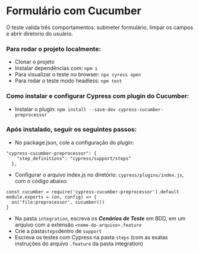 # Formulário com Cucumber  

O teste valida três comportamentos: submeter formulário, limpar os campos e abrir diretorio do usuário.  

### Para rodar o projeto localmente:   

*  Clonar o projeto 
*  Instalar dependências com: `npm i`  
*  Para visualizar o teste no browser: `npx cyress open`  
*  Para rodar o teste modo headless: `npm test`    

### Como instalar e configurar Cypress com plugin do Cucumber:  

* Instalar o plugin: `npm install --save-dev cypress-cucumber-preprocessor`  

### Após instalado, seguir os seguintes passos:

* No package.json, cole a configuração do plugin:

```
"cypress-cucumber-preprocessor": {
    "step_definitions": "cypress/support/steps"
  },
```

* Configurar o arquivo index.js no diretório: `cypress/plugins/index.js`, com o código abaixo:  
```
const cucumber = require('cypress-cucumber-preprocessor').default
module.exports = (on, config) => {
  on('file:preprocessor', cucumber())
}
```  

* Na pasta `integration`, escreva os *__Cenários de Teste__* em BDD, em um arquivo com a extensão `<nome-do-arquivo>.feature`  
* Crie a pasta`steps`dentro de `support`   
* Escreva os testes com Cypress na pasta `steps` (com as exatas instruções do arquivo `.feature` da pasta integration)

